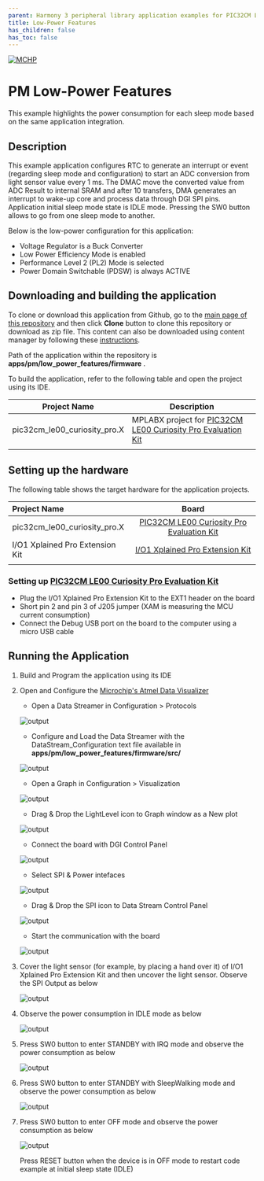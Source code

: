 ```yaml
---
parent: Harmony 3 peripheral library application examples for PIC32CM LE00/LS00/LS60 family
title: Low-Power Features 
has_children: false
has_toc: false
---
```


[![MCHP](https://www.microchip.com/ResourcePackages/Microchip/assets/dist/images/logo.png)](https://www.microchip.com)

# PM Low-Power Features

This example highlights the power consumption for each sleep mode based on the same application integration.

## Description

This example application configures RTC to generate an interrupt or event (regarding sleep mode and configuration) to start an ADC conversion from light sensor value every 1 ms. The DMAC move the converted value from ADC Result to internal SRAM and after 10 transfers, DMA generates an interrupt to wake-up core and process data through DGI SPI pins. Application initial sleep mode state is IDLE mode. Pressing the SW0 button allows to go from one sleep mode to another.

Below is the low-power configuration for this application:
- Voltage Regulator is a Buck Converter
- Low Power Efficiency Mode is enabled
- Performance Level 2 (PL2) Mode is selected
- Power Domain Switchable (PDSW) is always ACTIVE

## Downloading and building the application

To clone or download this application from Github, go to the [main page of this repository](https://github.com/Microchip-MPLAB-Harmony/csp_apps_pic32cm_le_ls) and then click **Clone** button to clone this repository or download as zip file.
This content can also be downloaded using content manager by following these [instructions](https://github.com/Microchip-MPLAB-Harmony/contentmanager/wiki).

Path of the application within the repository is **apps/pm/low_power_features/firmware** .

To build the application, refer to the following table and open the project using its IDE.

| Project Name      | Description                                    |
| ----------------- | ---------------------------------------------- |
| pic32cm_le00_curiosity_pro.X | MPLABX project for [PIC32CM LE00 Curiosity Pro Evaluation Kit]() |
|||

## Setting up the hardware

The following table shows the target hardware for the application projects.

| Project Name| Board|
|:---------|:---------:|
| pic32cm_le00_curiosity_pro.X | [PIC32CM LE00 Curiosity Pro Evaluation Kit]() |
| I/O1 Xplained Pro Extension Kit | [I/O1 Xplained Pro Extension Kit](https://www.microchip.com/DevelopmentTools/ProductDetails/ATIO1-XPRO) |
|||

### Setting up [PIC32CM LE00 Curiosity Pro Evaluation Kit]()

- Plug the I/O1 Xplained Pro Extension Kit to the EXT1 header on the board
- Short pin 2 and pin 3 of J205 jumper (XAM is measuring the MCU current consumption)
- Connect the Debug USB port on the board to the computer using a micro USB cable

## Running the Application

1. Build and Program the application using its IDE
2. Open and Configure the [Microchip's Atmel Data Visualizer](https://gallery.microchip.com/packages/AtmelDataVisualizerInstaller-Standalone/)
	- Open a Data Streamer in Configuration > Protocols
	
	![output](images/data_streamer_protocol.png)
	
	- Configure and Load the Data Streamer with the DataStream_Configuration text file available in **apps/pm/low_power_features/firmware/src/**
	
	![output](images/data_stream_control_panel.png)
	
	- Open a Graph in Configuration > Visualization
	
	![output](images/graph_visualizer.png)
	
	- Drag & Drop the LightLevel icon to Graph window as a New plot
	
	![output](images/routed_light_level.png)
	
	- Connect the board with DGI Control Panel
	
	![output](images/dgi_control_panel_connect.png)
	
	- Select SPI & Power intefaces
	
	![output](images/dgi_control_panel_interfaces.png)
	
	- Drag & Drop the SPI icon to Data Stream Control Panel
	
	![output](images/routed_dgi_spi_output.png)
	
	- Start the communication with the board
	
	![output](images/dgi_control_panel_start.png)

3. Cover the light sensor (for example, by placing a hand over it) of I/O1 Xplained Pro Extension Kit and then uncover the light sensor. Observe the SPI Output as below

	![output](images/spi_output_details.png)

4. Observe the power consumption in IDLE mode as below

	![output](images/power_consumption_idle_mode.png)
	
5. Press SW0 button to enter STANDBY with IRQ mode and observe the power consumption as below

	![output](images/power_consumption_standby_irq_mode.png)

6. Press SW0 button to enter STANDBY with SleepWalking mode and observe the power consumption as below

	![output](images/power_consumption_standby_sleepwalking_mode.png)
	
7. Press SW0 button to enter OFF mode and observe the power consumption as below

	![output](images/power_consumption_off_mode.png)

   Press RESET button when the device is in OFF mode to restart code example at initial sleep state (IDLE)
